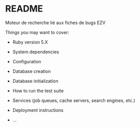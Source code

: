 # README

Moteur de recherche lié aux fiches de bugs EZV

Things you may want to cover:

* Ruby version
5.X

* System dependencies

* Configuration

* Database creation

* Database initialization

* How to run the test suite

* Services (job queues, cache servers, search engines, etc.)

* Deployment instructions

* ...
